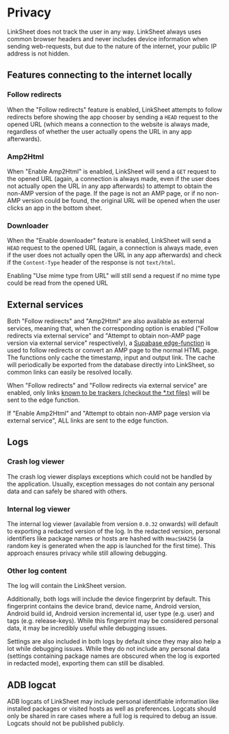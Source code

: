 # Privacy

LinkSheet does not track the user in any way. LinkSheet always uses common browser headers and never
includes device information when sending web-requests, but due to the nature of the internet, your
public IP address is not hidden.

## Features connecting to the internet locally

### Follow redirects

When the "Follow redirects" feature is enabled, LinkSheet attempts to follow redirects before
showing the app chooser by sending a `HEAD` request to the opened URL (which means a connection to
the website is always made, regardless of whether the user actually opens the URL in any app
afterwards).

### Amp2Html

When "Enable Amp2Html" is enabled, LinkSheet will send a `GET` request to the opened URL (again, a
connection is always made, even if the user does not actually open the URL in any app afterwards) to
attempt to obtain the non-AMP version of the page. If the page is not an AMP page, or if no non-AMP
version could be found, the original URL will be opened when the user clicks an app in the bottom
sheet.

### Downloader

When the "Enable downloader" feature is enabled, LinkSheet will send a `HEAD` request to the opened
URL (again, a connection is always made, even if the user does not actually open the URL in any app
afterwards) and check if the `Content-Type` header of the response is not `text/html`.

Enabling "Use mime type from URL" will still send a request if no mime type could be read from the
opened URL

## External services

Both "Follow redirects" and "Amp2Html" are also available as external services, meaning that,
when the corresponding option is enabled ("Follow redirects via external service" and
"Attempt to obtain non-AMP page version via external service" respectively),
a [Supabase edge-function](https://github.com/1fexd/linksheet-supabase-functions/) is used to follow
redirects or convert an AMP page to the normal HTML page. The functions only cache the timestamp,
input and output link. The cache will periodically be exported from the database directly into LinkSheet,
so common links can easily be resolved locally.

When "Follow redirects" and "Follow redirects via external service" are enabled, only
links [known to be trackers (checkout the *.txt files)](https://github.com/1fexd/fastforward-ext/releases/latest)
will be sent to the edge function.

If "Enable Amp2Html" and "Attempt to obtain non-AMP page version via external service", ALL links
are sent to the edge function.

## Logs

### Crash log viewer

The crash log viewer displays exceptions which could not be handled by the application. Usually,
exception messages do not contain any personal data and can safely be shared with others.

### Internal log viewer

The internal log viewer (available from version `0.0.32` onwards) will default to exporting a
redacted version of the log. In the redacted version, personal identifiers like package names or
hosts are hashed with `HmacSHA256` (a random key is generated when the app is launched for the first
time). This approach ensures privacy while still allowing debugging.

### Other log content

The log will contain the LinkSheet version.

Additionally, both logs will include the device fingerprint by default. This fingerprint
contains the
device brand, device
name, Android version, Android build id, Android version incremental id, user type (e.g. user) and
tags (e.g. release-keys). While this fingerprint may be considered personal data, it may be
incredibly useful while debugging issues.

Settings are also included in both logs by default since they may also help a lot while debugging
issues. While they do not include any personal data (settings containing package names are obscured
when the log is exported in redacted mode), exporting them can still be disabled.

## ADB logcat

ADB logcats of LinkSheet may include personal identifiable information like installed packages or
visited hosts as well as preferences. Logcats should only be shared in rare cases where a full log
is required to debug an issue. Logcats should not be published publicly.
